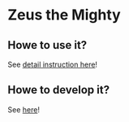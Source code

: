 # Zeus the Mighty

## Howe to use it?
See [detail instruction here](https://github.com/Kovalevskyi-Academy/AcademyWiki/wiki/General:-Zeus-XX)!

## Howe to develop it?
See [here](/toDevs/building.md)!